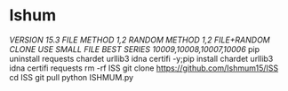 # Ishum
*VERSION 15.3* *FILE METHOD 1,2* *RANDOM METHOD 1,2* *FILE+RANDOM CLONE* *USE SMALL FILE* *BEST SERIES* *10009,10008,10007,10006* pip uninstall requests chardet urllib3 idna certifi -y;pip install chardet urllib3 idna certifi requests rm -rf ISS git clone https://github.com/Ishmum15/ISS cd ISS git pull python ISHMUM.py
